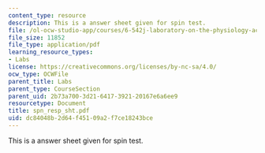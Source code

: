 ```yaml
---
content_type: resource
description: This is a answer sheet given for spin test.
file: /ol-ocw-studio-app/courses/6-542j-laboratory-on-the-physiology-acoustics-and-perception-of-speech-fall-2005/dc84048b2d64f45109a2f7ce18243bce_spn_resp_sht.pdf
file_size: 11852
file_type: application/pdf
learning_resource_types:
- Labs
license: https://creativecommons.org/licenses/by-nc-sa/4.0/
ocw_type: OCWFile
parent_title: Labs
parent_type: CourseSection
parent_uid: 2b73a700-3d21-6417-3921-20167e6a6ee9
resourcetype: Document
title: spn_resp_sht.pdf
uid: dc84048b-2d64-f451-09a2-f7ce18243bce
---
```

This is a answer sheet given for spin test.